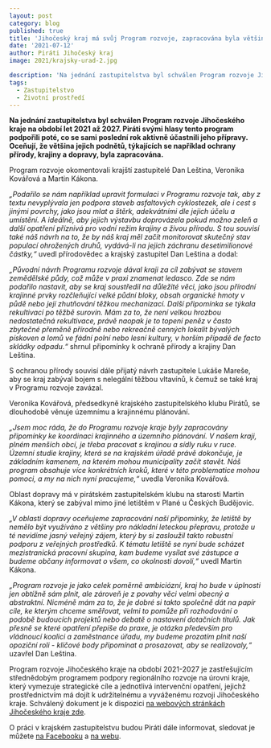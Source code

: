 ```yaml
---
layout: post
category: blog
published: true
title: 'Jihočeský kraj má svůj Program rozvoje, zapracována byla většina podnětů pirátských zastupitelů'
date: '2021-07-12'
author: Piráti Jihočeský kraj
image: 2021/krajsky-urad-2.jpg

description: 'Na jednání zastupitelstva byl schválen Program rozvoje Jihočeského kraje na období let 2021 až 2027. Piráti svými hlasy tento program podpořili poté, co se sami poslední rok aktivně účastnili jeho přípravy. Oceňují, že většina jejich podnětů, týkajících se například ochrany přírody, krajiny a dopravy, byla zapracována.'
tags:
  - Zastupitelstvo
  - Životní prostředí
---
```

**Na jednání zastupitelstva byl schválen Program rozvoje Jihočeského kraje na období let 2021 až 2027. Piráti svými hlasy tento program podpořili poté, co se sami poslední rok aktivně účastnili jeho přípravy. Oceňují, že většina jejich podnětů, týkajících se například ochrany přírody, krajiny a dopravy, byla zapracována.** 

Program rozvoje okomentovali krajští zastupitelé Dan Leština, Veronika Kovářová a Martin Kákona.

*„Podařilo se nám například upravit formulaci v Programu rozvoje tak, aby z textu nevyplývala jen podpora staveb asfaltových cyklostezek, ale i cest s jinými povrchy, jako jsou mlat a štěrk, adekvátními dle jejich účelu a umístění. A ideálně, aby jejich výstavbu doprovázela pokud možno zeleň a další opatření příznivá pro vodní režim krajiny a živou přírodu. S tou souvisí také náš návrh na to, že by náš kraj měl začít monitorovat skutečný stav populací ohrožených druhů, vydává-li na jejich záchranu desetimilionové částky,“* uvedl přírodovědec a krajský zastupitel Dan Leština a dodal:

*„Původní návrh Programu rozvoje dával kraji za cíl zabývat se stavem zemědělské půdy, což může v praxi znamenat ledasco. Zde se nám podařilo nastavit, aby se kraj soustředil na důležité věci, jako jsou přírodní krajinné prvky rozčleňující velké půdní bloky, obsah organické hmoty v půdě nebo její zhutňování těžkou mechanizací. Další připomínka se týkala rekultivací po těžbě surovin. Mám za to, že není velkou hrozbou nedostatečná rekultivace, právě naopak je to topení peněz v často zbytečné přeměně přírodně nebo rekreačně cenných lokalit bývalých pískoven a lomů ve fádní polní nebo lesní kultury, v horším případě de facto skládky odpadu.“* shrnul připomínky k ochraně přírody a krajiny Dan Leština.

S ochranou přírody souvisí dále přijatý návrh zastupitele Lukáše Mareše, aby se kraj zabýval bojem s nelegální těžbou vltavínů, k čemuž se také kraj v Programu rozvoje zavázal.

Veronika Kovářová, předsedkyně krajského zastupitelského klubu Pirátů, se dlouhodobě věnuje územnímu a krajinnému plánování.

*„Jsem moc ráda, že do Programu rozvoje kraje byly zapracovány připomínky ke koordinaci krajinného a územního plánování. V našem kraji, plném menších obcí, je třeba pracovat s krajinou a sídly ruku v ruce. Územní studie krajiny, která se na krajském úřadě právě dokončuje, je základním kamenem, na kterém mohou municipality začít stavět. Náš program obsahuje více konkrétních kroků, které v této problematice mohou pomoci, a my na nich nyní pracujeme,“* uvedla Veronika Kovářová.

Oblast dopravy má v pirátském zastupitelském klubu na starosti Martin Kákona, který se zabýval mimo jiné letištěm v Plané u Českých Budějovic.

*„V oblasti dopravy oceňujeme zapracování naší připomínky, že letiště by nemělo být využíváno z většiny pro nákladní leteckou přepravu, protože u té nevidíme jasný veřejný zájem, který by si zasloužil takto robustní podporu z veřejných prostředků. K tématu letiště se nyní bude scházet mezistranická pracovní skupina, kam budeme vysílat své zástupce a budeme občany informovat o všem, co okolnosti dovolí,“* uvedl Martin Kákona.

*„Program rozvoje je jako celek poměrně ambiciózní, kraj ho bude v úplnosti jen obtížně sám plnit, ale zároveň je z povahy věci velmi obecný a abstraktní. Nicméně mám za to, že je dobré si takto společně dát na papír cíle, ke kterým chceme směřovat, velmi to pomůže při rozhodování o podobě budoucích projektů nebo debatě o nastavení dotačních titulů. Jak přesně se které opatření přepíše do praxe, je otázka především pro vládnoucí koalici a zaměstnance úřadu, my budeme prozatím plnit naší opoziční roli - klíčové body připomínat a prosazovat, aby se realizovaly,“* uzavřel Dan Leština.

Program rozvoje Jihočeského kraje na období 2021-2027 je zastřešujícím střednědobým programem podpory regionálního rozvoje na úrovni kraje, který vymezuje strategické cíle a jednotlivá intervenční opatření, jejichž prostřednictvím má dojít k udržitelnému a vyváženému rozvoji Jihočeského kraje. Schválený dokument je k dispozici [na webových stránkách Jihočeského kraje zde](https://www.kraj-jihocesky.cz/krajsky-urad/odbor-regionalniho-rozvoje-uzemniho-planovani-stavebniho-radu#program-rozvoje-jihoceskeho-kraje-na-obdobi-2021---2027). 

O práci v krajském zastupitelstvu budou Piráti dále informovat, sledovat je můžete [na Facebooku](https://www.facebook.com/pirati.jck) a 
[na webu](https://jihocesky.pirati.cz/).
